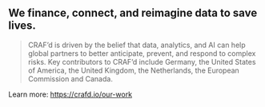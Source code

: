 ## We finance, connect, and reimagine data to save lives.

> CRAF’d is driven by the belief that data, analytics, and AI can help global partners to better anticipate, prevent, and respond to complex risks. Key contributors to CRAF’d include Germany, the United States of America, the United Kingdom, the Netherlands, the European Commission and Canada.

Learn more: https://crafd.io/our-work
